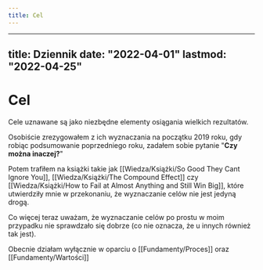 ```yaml
---
title: Cel
---
```


---
title: Dziennik
date: "2022-04-01"
lastmod: "2022-04-25"
---

# Cel
Cele uznawane są jako niezbędne elementy osiągania wielkich rezultatów. 

Osobiście zrezygowałem z ich wyznaczania na początku 2019 roku, gdy robiąc podsumowanie poprzedniego roku, zadałem sobie pytanie "**Czy można inaczej?**"

Potem trafiłem na książki takie jak [[Wiedza/Książki/So Good They Cant Ignore You]], [[Wiedza/Książki/The Compound Effect]] czy [[Wiedza/Książki/How to Fail at Almost Anything and Still Win Big]], które utwierdziły mnie w przekonaniu, że wyznaczanie celów nie jest jedyną drogą. 

Co więcej teraz uważam, że wyznaczanie celów po prostu w moim przypadku nie sprawdzało się dobrze (co nie oznacza, że u innych również tak jest).

Obecnie działam wyłącznie w oparciu o [[Fundamenty/Proces]] oraz [[Fundamenty/Wartości]]
